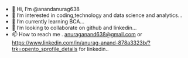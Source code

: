 - 👋 Hi, I’m @anandanurag638
- 👀 I’m interested in coding,technology and data science and analytics...
- 🌱 I’m currently learning BCA...
- 💞️ I’m looking to collaborate on github and linkedin...
- 📫 How to reach me . anuraganand638@gmail.com or https://www.linkedin.com/in/anurag-anand-878a3323b/?trk=opento_sprofile_details for linkedin..

<!---
anandanurag638/anandanurag638 is a ✨ special ✨ repository because its `README.md` (this file) appears on your GitHub profile.
You can click the Preview link to take a look at your changes.
--->
